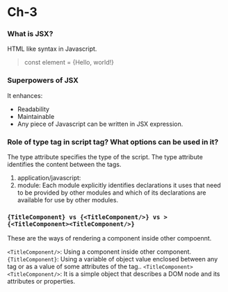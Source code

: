 # Ch-3

### What is JSX?
HTML like syntax in Javascript.

> const element = {<tagName>Hello, world!</tagName>}

### Superpowers of JSX
It enhances:
- Readability
- Maintainable
- Any piece of Javascript can be written in JSX expression.

### Role of type tag in script tag? What options can be used in it?
The type attribute specifies the type of the script.
The type attribute identifies the content between the <script> and </script> tags.
1. application/javascript:
2. module: Each module explicitly identifies declarations it uses that need to be provided by other modules and which of its declarations are available for use by other modules.

###  ``` {TitleComponent} vs {<TitleComponent/>} vs > {<TitleComponent><TitleComponent/>} ```
These are the ways of rendering a component inside other compoennt.

```<TitleComponent/>```: Using a component inside other component.
``` {TitleComponent}```: Using a variable of object value enclosed between any tag or as a value of some attributes of the tag..
```<TitleComponent><TitleComponent/>```: It is a simple object that describes a DOM node and its attributes or properties.
